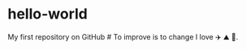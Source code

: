 # hello-world
My first repository on GitHub # To improve is to change
I love :airplane: :mountain: :dancer:.
